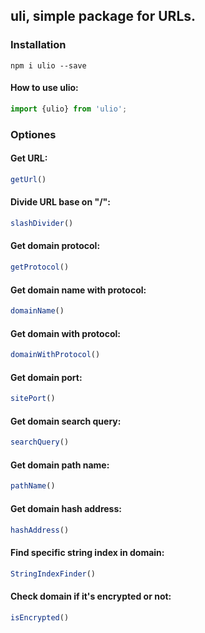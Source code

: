 ## uli, simple package for URLs.

### Installation
```npm i ulio --save```

#### How to use ulio:
```js 
import {ulio} from 'ulio';
``` 

### Optiones

#### Get URL:
```js
getUrl()
```

#### Divide URL base on "/":
```js 
slashDivider()
```

#### Get domain protocol:
```js
getProtocol()
```

#### Get domain name with protocol:
```js
domainName()
```

#### Get domain with protocol:
```js
domainWithProtocol()
```

#### Get domain port:
```js
sitePort()
```

#### Get domain search query:
```js
searchQuery()
```

#### Get domain path name:
```js
pathName()
```

#### Get domain hash address:
```js
hashAddress()
```

#### Find specific string index in domain:
```js
StringIndexFinder()
```

#### Check domain if it's encrypted or not:
```js
isEncrypted()
```

